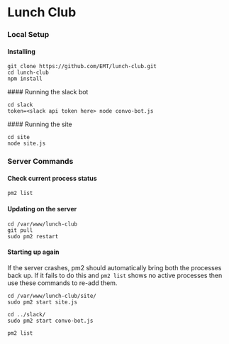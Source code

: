# Lunch Club

### Local Setup


#### Installing

```
git clone https://github.com/EMT/lunch-club.git
cd lunch-club
npm install
```

#### Running the slack bot

```
cd slack
token=<slack api token here> node convo-bot.js
```

#### Running the site

```
cd site
node site.js
```

### Server Commands


#### Check current process status

```
pm2 list
```

#### Updating on the server

```
cd /var/www/lunch-club
git pull
sudo pm2 restart
```

#### Starting up again

If the server crashes, pm2 should automatically bring both the processes back up. If it fails to do this and `pm2 list` shows no active processes then use these commands to re-add them.

```
cd /var/www/lunch-club/site/
sudo pm2 start site.js

cd ../slack/
sudo pm2 start convo-bot.js

pm2 list
```
